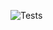 ![Tests](https://github.com/ferranSanchezLlado/SlapThatLikeButton-TestingStarterProject/actions/workflows/tests.yml/badge.svg)